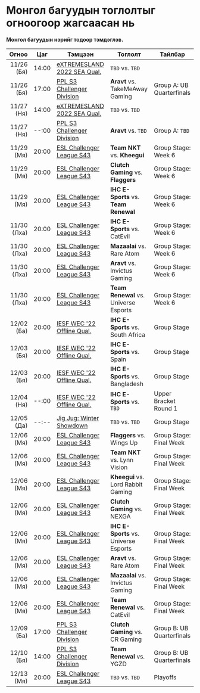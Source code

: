 
Монгол багуудын тоглолтыг огноогоор жагсаасан нь
================================================

**Монгол багуудын нэрийг тодоор тэмдэглэв.**

Огноо | Цаг | Тэмцээн | Тоглолт | Тайлбар
------: | ------ | ------ | ------ | ------
11/26 (Бя) | 14:00 | [eXTREMESLAND 2022 SEA Qual.](https://liquipedia.net/counterstrike/EXTREMESLAND/2022/Qualifier/SEA "Liquipedia") | `TBD` vs. `TBD` | 
11/26 (Бя) | 17:00 | [PPL S3 Challenger Division](https://liquipedia.net/counterstrike/Perfect_World/Premier_League/Season_3/Challenger "Liquipedia") | **Aravt** vs. TakeMeAway Gaming | Group A: UB Quarterfinals
11/27 (Ня) | 14:00 | [eXTREMESLAND 2022 SEA Qual.](https://liquipedia.net/counterstrike/EXTREMESLAND/2022/Qualifier/SEA "Liquipedia") | `TBD` vs. `TBD` | 
11/27 (Ня) | --:00 | [PPL S3 Challenger Division](https://liquipedia.net/counterstrike/Perfect_World/Premier_League/Season_3/Challenger "Liquipedia") | **Aravt** vs. `TBD` | Group A: `TBD`
11/29 (Мя) | 20:00 | [ESL Challenger League S43](https://liquipedia.net/counterstrike/ESL/Challenger_League/Season_43/Asia-Pacific "Liquipedia") | **Team NKT** vs. **Kheegui** | Group Stage: Week 6
11/29 (Мя) | 20:00 | [ESL Challenger League S43](https://liquipedia.net/counterstrike/ESL/Challenger_League/Season_43/Asia-Pacific "Liquipedia") | **Clutch Gaming** vs. **Flaggers** | Group Stage: Week 6
11/29 (Мя) | 20:00 | [ESL Challenger League S43](https://liquipedia.net/counterstrike/ESL/Challenger_League/Season_43/Asia-Pacific "Liquipedia") | **IHC E-Sports** vs. **Team Renewal** | Group Stage: Week 6
11/30 (Лха) | 20:00 | [ESL Challenger League S43](https://liquipedia.net/counterstrike/ESL/Challenger_League/Season_43/Asia-Pacific "Liquipedia") | **IHC E-Sports** vs. CatEvil | Group Stage: Week 6
11/30 (Лха) | 20:00 | [ESL Challenger League S43](https://liquipedia.net/counterstrike/ESL/Challenger_League/Season_43/Asia-Pacific "Liquipedia") | **Mazaalai** vs. Rare Atom | Group Stage: Week 6
11/30 (Лха) | 20:00 | [ESL Challenger League S43](https://liquipedia.net/counterstrike/ESL/Challenger_League/Season_43/Asia-Pacific "Liquipedia") | **Aravt** vs. Invictus Gaming | Group Stage: Week 6
11/30 (Лха) | 20:00 | [ESL Challenger League S43](https://liquipedia.net/counterstrike/ESL/Challenger_League/Season_43/Asia-Pacific "Liquipedia") | **Team Renewal** vs. Universe Esports | Group Stage: Week 6
12/02 (Ба) | 20:00 | [IESF WEC '22 Offline Qual.](https://liquipedia.net/counterstrike/IESF/World_Esports_Championships/2022/Offline_Qualifier "Liquipedia") | **IHC E-Sports** vs. South Africa | Group Stage
12/03 (Бя) | 20:00 | [IESF WEC '22 Offline Qual.](https://liquipedia.net/counterstrike/IESF/World_Esports_Championships/2022/Offline_Qualifier "Liquipedia") | **IHC E-Sports** vs. Spain | Group Stage
12/03 (Бя) | 20:00 | [IESF WEC '22 Offline Qual.](https://liquipedia.net/counterstrike/IESF/World_Esports_Championships/2022/Offline_Qualifier "Liquipedia") | **IHC E-Sports** vs. Bangladesh | Group Stage
12/04 (Ня) | --:00 | [IESF WEC '22 Offline Qual.](https://liquipedia.net/counterstrike/IESF/World_Esports_Championships/2022/Offline_Qualifier "Liquipedia") | **IHC E-Sports** vs. `TBD` | Upper Bracket Round 1
12/05 (Да) | --:-- | [Jig Jug: Winter Showdown](https://liquipedia.net/counterstrike/Jig_Jug/Winter_Showdown/2022 "Liquipedia") | `TBD` vs. `TBD` | Group Stage
12/06 (Мя) | 20:00 | [ESL Challenger League S43](https://liquipedia.net/counterstrike/ESL/Challenger_League/Season_43/Asia-Pacific "Liquipedia") | **Flaggers** vs. Wings Up | Group Stage: Final Week
12/06 (Мя) | 20:00 | [ESL Challenger League S43](https://liquipedia.net/counterstrike/ESL/Challenger_League/Season_43/Asia-Pacific "Liquipedia") | **Team NKT** vs. Lynn Vision | Group Stage: Final Week
12/06 (Мя) | 20:00 | [ESL Challenger League S43](https://liquipedia.net/counterstrike/ESL/Challenger_League/Season_43/Asia-Pacific "Liquipedia") | **Kheegui** vs. Lord Rabbit Gaming | Group Stage: Final Week
12/06 (Мя) | 20:00 | [ESL Challenger League S43](https://liquipedia.net/counterstrike/ESL/Challenger_League/Season_43/Asia-Pacific "Liquipedia") | **Clutch Gaming** vs. NEXGA | Group Stage: Final Week
12/06 (Мя) | 20:00 | [ESL Challenger League S43](https://liquipedia.net/counterstrike/ESL/Challenger_League/Season_43/Asia-Pacific "Liquipedia") | **IHC E-Sports** vs. Universe Esports | Group Stage: Final Week
12/06 (Мя) | 20:00 | [ESL Challenger League S43](https://liquipedia.net/counterstrike/ESL/Challenger_League/Season_43/Asia-Pacific "Liquipedia") | **Aravt** vs. Rare Atom | Group Stage: Final Week
12/06 (Мя) | 20:00 | [ESL Challenger League S43](https://liquipedia.net/counterstrike/ESL/Challenger_League/Season_43/Asia-Pacific "Liquipedia") | **Mazaalai** vs. Invictus Gaming | Group Stage: Final Week
12/06 (Мя) | 20:00 | [ESL Challenger League S43](https://liquipedia.net/counterstrike/ESL/Challenger_League/Season_43/Asia-Pacific "Liquipedia") | **Team Renewal** vs. CatEvil | Group Stage: Final Week
12/09 (Ба) | 17:00 | [PPL S3 Challenger Division](https://liquipedia.net/counterstrike/Perfect_World/Premier_League/Season_3/Challenger "Liquipedia") | **Clutch Gaming** vs. CR Gaming | Group B: UB Quarterfinals
12/10 (Бя) | 14:00 | [PPL S3 Challenger Division](https://liquipedia.net/counterstrike/Perfect_World/Premier_League/Season_3/Challenger "Liquipedia") | **Team Renewal** vs. YGZD | Group B: UB Quarterfinals
12/13 (Мя) | 20:00 | [ESL Challenger League S43](https://liquipedia.net/counterstrike/ESL/Challenger_League/Season_43/Asia-Pacific "Liquipedia") | `TBD` vs. `TBD` | Playoffs
